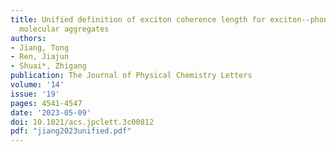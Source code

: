 ```yaml
---
title: Unified definition of exciton coherence length for exciton--phonon coupled
  molecular aggregates
authors:
- Jiang, Tong
- Ren, Jiajun
- Shuai*, Zhigang
publication: The Journal of Physical Chemistry Letters
volume: '14'
issue: '19'
pages: 4541-4547
date: '2023-05-09'
doi: 10.1021/acs.jpclett.3c00812
pdf: "jiang2023unified.pdf"
---
```

